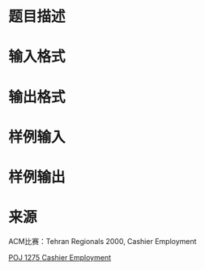 

# 题目描述



# 输入格式



# 输出格式



# 样例输入



# 样例输出



# 来源


<p>
ACM比赛：Tehran Regionals 2000, Cashier Employment
</p>
<p>
<a href="http://poj.org/problem?id=1275" target="_blank">POJ 1275 Cashier Employment</a> 
</p>
